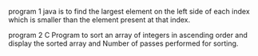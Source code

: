 program 1 
java is to find the largest element on the left side of each index which is smaller than the element present at that index.

program 2
C Program to sort an array of integers in ascending order and display the sorted array and Number of passes performed for sorting.
